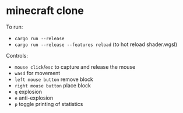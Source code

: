 # minecraft clone

To run:

- `cargo run --release`
- `cargo run --release --features reload` (to hot reload shader.wgsl)

Controls:

- `mouse click`/`esc` to capture and release the mouse
- `wasd` for movement
- `left mouse button` remove block
- `right mouse button` place block
- `q` explosion
- `e` anti-explosion
- `p` toggle printing of statistics